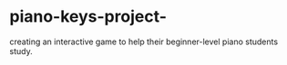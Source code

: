 # piano-keys-project-
creating an interactive game to help their beginner-level piano students study. 
